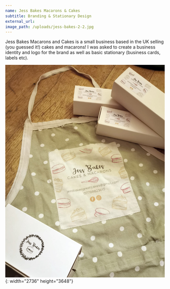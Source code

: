 ```yaml
---
name: Jess Bakes Macarons & Cakes
subtitle: Branding & Stationary Design
external_url:
image_path: /uploads/jess-bakes-2-2.jpg
---
```


Jess Bakes Macarons and Cakes is a small business based in the UK selling (you guessed it\!) cakes and macarons\! I was asked to create a business identity and logo for the brand as well as basic stationary (business cards, labels etc).

![](/uploads/jess-bakes.jpg){: width="2736" height="3648"}
